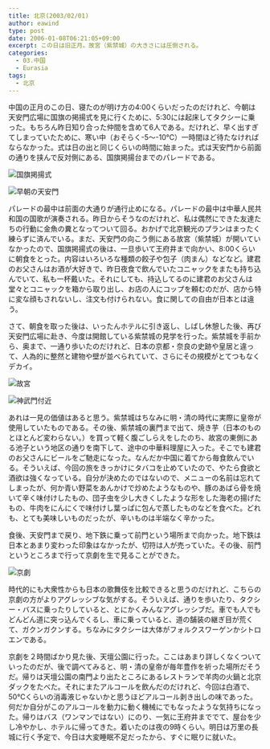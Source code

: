 ```yaml
---
title: 北京(2003/02/01)
author: eawind
type: post
date: 2006-01-08T06:21:05+09:00
excerpt: この日は旧正月。故宮（紫禁城）の大きさには圧倒される。
categories:
  - 03.中国
  - Eurasia
tags:
  - 北京
---
```

中国の正月のこの日、寝たのが明け方の4:00くらいだったのだけれど、今朝は天安門広場に国旗の掲揚式を見に行くために、5:30には起床してタクシーに乗った。もちろん昨日知り合った仲間を含めて6人である。だけれど、早く出すぎてしまっていたために、寒い中（おそらく-5〜-10℃）一時間ほど待たなければならなかった。式は日の出と同じくらいの時間に始まった。式は天安門から前面の通りを挟んで反対側にある、国旗掲揚台までのパレードである。

![国旗掲揚式](/img/wp/2006/01/200302010023581.jpg)

![早朝の天安門](/img/wp/2006/01/200302010025201.jpg)

パレードの最中は前面の大通りが通行止めになる。パレードの最中は中華人民共和国の国歌が演奏される。昨日からそうなのだけれど、私は偶然にできた友達たちの行動に金魚の糞となってついて回る。おかげで北京観光のプランはまったく練らずに済んでいる。まだ、天安門の向こう側にある故宮（紫禁城）が開いていなかったので、国旗掲揚式の後は、一旦歩いて王府井まで向かい、8:00くらいに朝食をとった。内容はいろいろな種類の餃子や包子（肉まん）などなど。建君のお父さんはお酒が大好きで、昨日夜食で飲んでいたコニャックをまたも持ち込んでいて、私も一杯戴いた。それにしても、持込してるのに建君のお父さんは堂々とコニャックを箱から取り出し、お店の人にコップを頼むのだが、店から特に変な顔もされないし、注文も付けられない。食に関しての自由が日本とは違う。

さて、朝食を取った後は、いったんホテルに引き返し、しばし休憩した後、再び天安門広場に赴き、今度は開館している紫禁城の見学を行った。紫禁城を手前から、奥まで、一通り歩いたのだけれど、日本の京都・奈良の史跡や皇居と違って、人為的に整然と建物や壁が並べられていて、さらにその規模がとてつもなくデカイ。

![故宮](/img/wp/2006/01/200302010411261.jpg)

![神武門付近](/img/wp/2006/01/200302010520461.jpg)

あれは一見の価値はあると思う。紫禁城はちなみに明・清の時代に実際に皇帝が使用していたものである。その後、紫禁城の裏門まで出て、焼き芋（日本のものとほとんど変わらない。）を買って軽く腹ごしらえをしたのち、故宮の東側にある池子という地区の通りを南下して、途中の中華料理屋に入った。そこでも建君のお父さんにビールをご馳走になった。なんだか中国に着てから毎食飲んでいる。そういえば、今回の旅をきっかけにタバコを止めていたので、やたら食欲と酒欲は強くなっている。自分が決めたのではないので、メニューの名前は忘れてしまったが、何か青い野菜をあんかけで炒めたようなものや、豚のあばら骨を焼いて辛く味付けしたもの、団子虫を少し大きくしたような形をした海老の揚げたもの、牛肉をにんにくで味付けし葉っぱに包んで蒸したものなどを食べた。どれも、とても美味しいものだったが、辛いものは半端なく辛かった。

食後、天安門まで戻り、地下鉄に乗って前門という場所まで向かった。地下鉄は日本とあまり変わった印象はなかったが、切符は人が売っていた。その後、前門というところまで行って京劇を生で見ることができた。

![京劇](/img/wp/2006/01/200302010819461.jpg)

時代的にも大衆性からも日本の歌舞伎を比較できると思うのだけれど、こちらの京劇の方がよりアグレッシブな気がする。そういえば、通りを歩いたり、タクシー・バスに乗ったりしていると、とにかくみんなアグレッシブだ。車でも人でもどんどん道に突っ込んでくるし、車に乗っていると、道の舗装の継ぎ目が荒くて、ガクンガクンする。ちなみにタクシーは大体がフォルクスワーゲンかシトロエンである。

京劇を２時間ばかり見た後、天壇公園に行った。ここはあまり詳しくなくついていったのだが、後で調べてみると、明・清の皇帝が毎年豊作を祈った場所だそうだ。帰りは天壇公園の南門より出たところにあるレストランで羊肉の火鍋と北京ダックをたべた。それにまたアルコールを飲んだのだけれど、今回は白酒で、50℃くらいの消毒液じゃないかと思うほどアルコール剥き出しの味であった。何だか自分がこのアルコールを動力に動く機械にでもなったような気持ちになった。帰りはバス（ワンマンではない）にのり、一気に王府井まででて、屋台を少し冷やかし、ホテルに帰ってきた。着いたのは夜の9時くらい。明日は万里の長城に行く予定で、今日は大変睡眠不足だったから、すぐに眠りに就いた。
